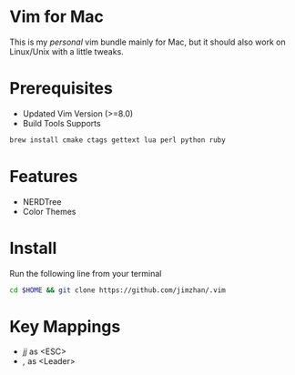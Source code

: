 Vim for Mac
============

This is my *personal* vim bundle mainly for Mac, but it should also work on Linux/Unix with a little tweaks.


Prerequisites
=============

* Updated Vim Version (>=8.0)
* Build Tools Supports

```sh
brew install cmake ctags gettext lua perl python ruby
```

Features
========
- NERDTree
- Color Themes


Install
=======

Run the following line from your terminal

```sh
cd $HOME && git clone https://github.com/jimzhan/.vim
```

Key Mappings
============
* *jj*  as \<ESC\>
* *,*   as \<Leader\>
